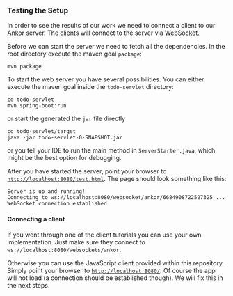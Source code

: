 ### Testing the Setup

In order to see the results of our work we need to connect a client to our Ankor server.
The clients will connect to the server via [WebSocket][2]. 

Before we can start the server we need to fetch all the dependencies. 
In the root directory execute the maven goal `package`:

    mvn package

To start the web server you have several possibilities. 
You can either execute the maven goal inside the `todo-servlet` directory:

    cd todo-servlet
    mvn spring-boot:run
    
or start the generated the `jar` file directly

    cd todo-servlet/target
    java -jar todo-servlet-0-SNAPSHOT.jar
    
or you tell your IDE to run the main method in `ServerStarter.java`, 
which might be the best option for debugging.
    
After you have started the server, point your browser to [`http://localhost:8080/test.html`](http://localhost:8080/test.html).
The page should look something like this:

```text
Server is up and running!
Connecting to ws://localhost:8080/websocket/ankor/6684908722527325 ...
WebSocket connection established
```

#### Connecting a client

If you went through one of the client tutorials you can use your own implementation.
Just make sure they connect to `ws://localhost:8080/websockets/ankor`.

Otherwise you can use the JavaScript client provided within this repository.
Simply point your browser to [`http://localhost:8080/`](http://localhost:8080/).
Of course the app will not load (a connection should be established though).
We will fix this in the next steps.

[1]: https://glassfish.java.net/
[2]: http://www.websocket.org/
